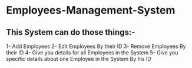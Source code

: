 # Employees-Management-System
## This System can do those things:-
1- Add Employees
2- Edit Employees By their ID
3- Remove Employees By their ID
4- Give you details for all Employees in the System
5- Give you specific details about one Employee in the System By his ID
